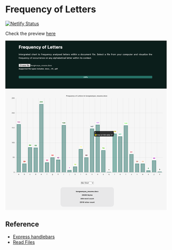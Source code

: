 # Frequency of Letters

[![Netlify Status](https://api.netlify.com/api/v1/badges/883e5eb0-a88c-4ff9-a034-a9320593ab20/deploy-status)](https://app.netlify.com/sites/frequency-visualisation/deploys)

Check the preview [here](https://frequency-visualisation.netlify.app)

![Sample](./screenshot/screenshot.png)

## Reference

- [Express handlebars](https://github.com/foundersandcoders/express-handlebars-workshop)
- [Read Files](https://web.dev/read-files/)
